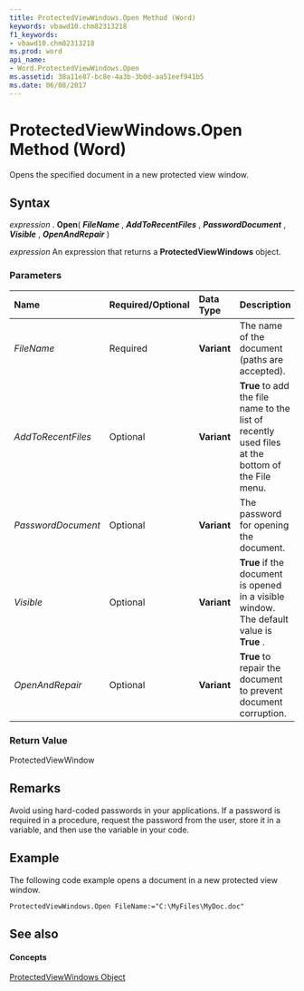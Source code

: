 ```yaml
---
title: ProtectedViewWindows.Open Method (Word)
keywords: vbawd10.chm82313218
f1_keywords:
- vbawd10.chm82313218
ms.prod: word
api_name:
- Word.ProtectedViewWindows.Open
ms.assetid: 38a11e87-bc8e-4a3b-3b0d-aa51eef941b5
ms.date: 06/08/2017
---
```



# ProtectedViewWindows.Open Method (Word)

Opens the specified document in a new protected view window.


## Syntax

 _expression_ . **Open**( **_FileName_** , **_AddToRecentFiles_** , **_PasswordDocument_** , **_Visible_** , **_OpenAndRepair_** )

 _expression_ An expression that returns a **ProtectedViewWindows** object.


### Parameters



|**Name**|**Required/Optional**|**Data Type**|**Description**|
|:-----|:-----|:-----|:-----|
| _FileName_|Required| **Variant**|The name of the document (paths are accepted).|
| _AddToRecentFiles_|Optional| **Variant**| **True** to add the file name to the list of recently used files at the bottom of the File menu.|
| _PasswordDocument_|Optional| **Variant**|The password for opening the document.|
| _Visible_|Optional| **Variant**| **True** if the document is opened in a visible window. The default value is **True** .|
| _OpenAndRepair_|Optional| **Variant**| **True** to repair the document to prevent document corruption.|

### Return Value

ProtectedViewWindow


## Remarks

Avoid using hard-coded passwords in your applications. If a password is required in a procedure, request the password from the user, store it in a variable, and then use the variable in your code.


## Example

The following code example opens a document in a new protected view window.


```
ProtectedViewWindows.Open FileName:="C:\MyFiles\MyDoc.doc" 

```


## See also


#### Concepts


[ProtectedViewWindows Object](Word.ProtectedViewWindows.md)

